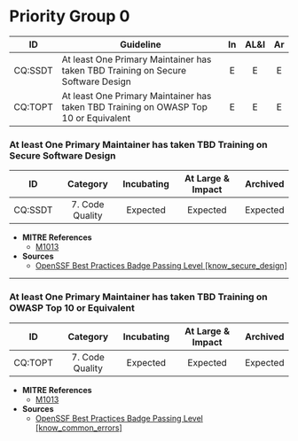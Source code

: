 # Priority Group 0

| ID  | Guideline | In | AL&I | Ar | 
| :-: | - | :-: | :-: | :-: | 
| CQ:SSDT | At least One Primary Maintainer has taken TBD Training on Secure Software Design | E | E | E |
| CQ:TOPT | At least One Primary Maintainer has taken TBD Training on OWASP Top 10 or Equivalent | E | E | E |

### At least One Primary Maintainer has taken TBD Training on Secure Software Design

| ID | Category | Incubating | At Large & Impact | Archived |
| :-: | :-: | :-: | :-: | :-: |
| CQ:SSDT | 7. Code Quality | Expected | Expected | Expected |

* **MITRE References**
    * [M1013](https://attack.mitre.org/mitigations/M1013/)
* **Sources**
    * [OpenSSF Best Practices Badge Passing Level [know_secure_design]](https://www.bestpractices.dev/en/criteria?details=true&rationale=true#0.know_secure_design)

---

### At least One Primary Maintainer has taken TBD Training on OWASP Top 10 or Equivalent

| ID | Category | Incubating | At Large & Impact | Archived |
| :-: | :-: | :-: | :-: | :-: |
| CQ:TOPT | 7. Code Quality | Expected | Expected | Expected |

* **MITRE References**
    * [M1013](https://attack.mitre.org/mitigations/M1013/)
* **Sources**
    * [OpenSSF Best Practices Badge Passing Level [know_common_errors]](https://www.bestpractices.dev/en/criteria?details=true&rationale=true#0.know_common_errors)
